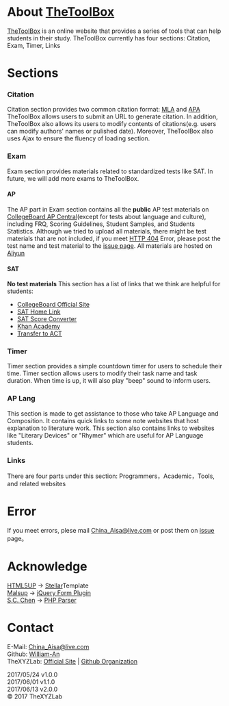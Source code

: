 # About [TheToolBox](http://thetoolbox.online) 
[TheToolBox](http://thetoolbox.online) is an online website that provides a series of tools that can help students in their study. TheToolBox currently has four sections: Citation, Exam, Timer, Links

# Sections
### Citation
Citation section provides two common citation format: [MLA](http://www.mla.org/) and [APA](http://www.apa.org/)
TheToolBox allows users to submit an URL to generate citation. In addition, TheToolBox also allows its users to modify contents of citations(e.g. users can modify authors' names or pulished date). Moreover, TheToolBox also uses Ajax to ensure the fluency of loading section.
### Exam
Exam section provides materials related to standardized tests like SAT. In future, we will add more exams to TheToolBox.
#### AP
The AP part in Exam section contains all the **public** AP test materials on [CollegeBoard AP Central](http://apcentral.collegeboard.com)(except for tests about language and culture), including FRQ, Scoring Guidelines, Student Samples, and Students Statistics.
Although we tried to upload all materials, there might be test materials that are not included, if you meet [HTTP 404](https://en.wikipedia.org/wiki/HTTP_404) Error, please post the test name and test material to the [issue page](https://github.com/William-An/ToolBOX-Website/issues).
All materials are hosted on [Aliyun](https://www.aliyun.com/)
#### SAT
**No test materials**
This section has a list of links that we think are helpful for students:
* [CollegeBoard Official Site](https://www.collegeboard.org/)
* [SAT Home Link](https://collegereadiness.collegeboard.org/sat?navid=gh2-sat)
* [SAT Score Converter](https://collegereadiness.collegeboard.org/sat/scores/understanding-scores/sat-score-converter)
* [Khan Academy](https://www.khanacademy.org/sat)
* [Transfer to ACT](http://www.act.org/content/act/en.html)

### Timer
Timer section provides a simple countdown timer for users to schedule their time.
Timer section allows users to modify their task name and task duration. When time is up, it will also play "beep" sound to inform users.
### AP Lang
This section is made to get assistance to those who take AP Language and Composition. It contains quick links to some note websites that host explanation to literature work. This section also contains links to websites like "Literary Devices" or "Rhymer" which are useful for AP Language students.
### Links
There are four parts under this section: Programmers，Academic，Tools, and related websites
# Error
If you meet errors, plese mail [China_Aisa@live.com](mailto:China_Aisa@live.com) or post them on [issue](https://github.com/William-An/ToolBOX-Website/issues) page。
# Acknowledge
[HTML5UP](http://html5up.net/) 				-> [Stellar](https://html5up.net/assets/css/images/placeholder.png)Template  
[Malsup](https://github.com/malsup)			-> [jQuery Form Plugin](http://jquery.malsup.com/form/#api)  
[S.C. Chen](mailto:me578022@gmail.com)		-> [PHP Parser](http://simplehtmldom.sourceforge.net/)  

# Contact
E-Mail: [China_Aisa@live.com](mailto:China_Aisa@live.com)  
Github: [William-An](https://github.com/William-An)  
TheXYZLab: [Official Site](http://william-an.xyz) | [Github Organization](https://github.com/TheXYZLAB)  

2017/05/24 v1.0.0  
2017/06/01 v1.1.0  
2017/06/13 v2.0.0  
© 2017 TheXYZLab